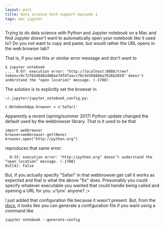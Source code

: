 ```yaml
---
layout: post
title: Data science tech support episode 1
tags: mac jupyter
---
```


Trying to do data science with Python and Jupyter notebook on a Mac and find Jupyter doesn't want to automatically open your notebook like it used to? Do you not want to copy and paste, but would rather the URL opens in the web browser tab?

That is, if you see this or similar error message and don't want to
```console
$ jupyter notebook
.... 0:97: execution error: "http://localhost:8888/tree?    
token=c9c72f63d8482d80ee7dfd7aacc70c5d3048b6a7626b2859" doesn't understand the "open location" message. (-1708)  
```

The solution is to explicitly set the browser in
```console
~/.jupyter/jupyter_notebook_config.py:

c.NotebookApp.browser = u'Safari'
```

Apparently a recent (spring/summer 2017) Python update changed the default used by the webbrowser library.  That is it used to be that 
```
import webbrowser
browser=webbrowser.get(None)
browser.open("http://python.org")
```
reproduces that same error:
```
  0:33: execution error: "http://python.org" doesn’t understand the “open location” message. (-1708)
Out[4]: False
```

But, if you actually specify "Safari" in that webbrowser.get call it works as expected and that is what the above "fix" does.  Presumably you could specify whatever executable you wanted that could handle being called and opening a URL for you. u'lynx' anyone? ;>

I just added that configuration file because it wasn't present.  But, from the [docs](http://jupyter-notebook.readthedocs.io/en/latest/index.html),  it looks like you can generate a configuration file if you want using a command like
```console
jupyter notebook --generate-config
```
